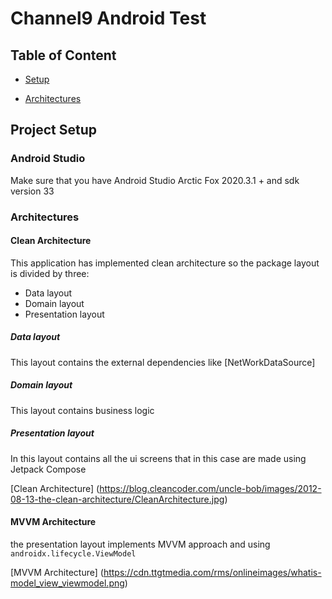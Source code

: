 # Channel9 Android Test

## Table of Content

- [Setup](#project-setup)

- [Architectures](#architectures)

## Project Setup

### Android Studio

Make sure that you have Android Studio Arctic Fox 2020.3.1 + and sdk version 33 

### Architectures

#### Clean Architecture
This application has implemented clean architecture so the package layout is divided by three:

- Data layout
- Domain layout
- Presentation layout

##### Data layout
This layout contains the external dependencies like [NetWorkDataSource]
##### Domain layout
This layout contains business logic
##### Presentation layout
In this layout contains all the ui screens that in this case are made using Jetpack Compose

[Clean Architecture] (https://blog.cleancoder.com/uncle-bob/images/2012-08-13-the-clean-architecture/CleanArchitecture.jpg)

#### MVVM Architecture

the presentation layout implements MVVM approach and using `androidx.lifecycle.ViewModel`

[MVVM Architecture] (https://cdn.ttgtmedia.com/rms/onlineimages/whatis-model_view_viewmodel.png)
